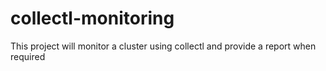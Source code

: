 # collectl-monitoring
This project will monitor a cluster using collectl and provide a report when required
